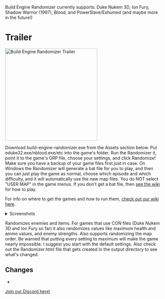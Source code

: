 Build Engine Randomizer currently supports: Duke Nukem 3D, Ion Fury, Shadow Warrior (1997), Blood, and PowerSlave/Exhumed (and maybe more in the future!)

# Trailer

<a href="https://youtu.be/ARZhfS1SLVE" target="_blank">
<img src="https://img.youtube.com/vi/ARZhfS1SLVE/0.jpg" alt="Build Engine Randomizer Trailer" height="300"/></a>

Download build-engine-randomizer.exe from the Assets section below. Put eduke32.exe/nblood.exe/etc into the game's folder. Run the Randomizer it, point it to the game's GRP file, choose your settings, and click Randomize! Make sure you have a backup of your game files first just in case. On Windows the Randomizer will generate a bat file for you to play, and then you can just play the game as normal, choose which episode and which difficulty, and it will automatically use the new map files. You do NOT select "USER MAP" in the game menus. If you don't get a bat file, then [see the wiki](https://github.com/Die4Ever/build-engine-randomizer/wiki#how-to-use) for how to play.

For info on where to get the games and how to run them, [check out our wiki here](https://github.com/Die4Ever/build-engine-randomizer/wiki).

<details>
<summary>Screenshots</summary>
<img src="https://user-images.githubusercontent.com/30947252/178213934-88e4ef31-89b5-484e-839a-a50f5f88d00f.png" alt="Damn, I'm lookin' good!" width="700"/>

"Damn, I'm lookin' good!"

<img src="https://user-images.githubusercontent.com/30947252/181628805-30325ff1-79a2-4dd6-a2f5-b969d45e4f96.png" alt="GUI" width="500"/>
</details>

Randomizes enemies and items. For games that use CON files (Duke Nukem 3D and Ion Fury so far) it also randomizes values like maximum health and ammo values, and enemy strengths. Also supports randomizing the map order. Be warned that putting every setting to maximum will make the game nearly impossible. I suggest you start with the default settings. Also check out the Randomizer.html file that gets created in the output directory to see what's changed.

## Changes

*

[Join our Discord here!](https://discord.gg/QwjnYWhKsY)
